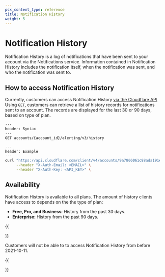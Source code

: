 ```yaml
---
pcx_content_type: reference
title: Notification History
weight: 5
---
```


# Notification History

Notification History is a log of notifications that have been sent to your account via the Notifications service. Information contained in Notification History includes the notification itself, when the notification was sent, and who the notification was sent to.

## How to access Notification History

Currently, customers can access Notification History [via the Cloudflare API](/api/operations/notification-history-list-history). Using `GET`, customers can retrieve a list of history records for notifications sent to an account. The records are displayed for the last 30 or 90 days, based on type of plan.

```txt
---
header: Syntax
---
GET accounts/{account_id}/alerting/v3/history
```

```bash
---
header: Example
---
curl "https://api.cloudflare.com/client/v4/accounts/9a7806061c88ada191ed06f989cc3dac/alerting/v3/history?page=1&per_page=25" \
     --header "X-Auth-Email: <EMAIL>" \
     --header "X-Auth-Key: <API_KEY>" \
```

## Availability

Notification History is available to all plans. The amount of history clients have access to depends on the the type of plan:

- **Free, Pro, and Business**: History from the past 30 days.
- **Enterprise**: History from the past 90 days.

{{<Aside type="note">}}

Customers will not be able to to access Notification History from before 2021-10-11.

{{</Aside>}}
